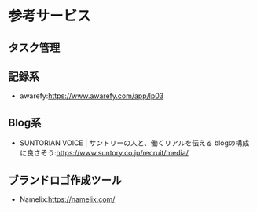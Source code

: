 # 参考サービス
## タスク管理

## 記録系
- awarefy:https://www.awarefy.com/app/lp03

## Blog系
- SUNTORIAN VOICE | サントリーの人と、働くリアルを伝える blogの構成に良さそう:https://www.suntory.co.jp/recruit/media/

## ブランドロゴ作成ツール
- Namelix:https://namelix.com/